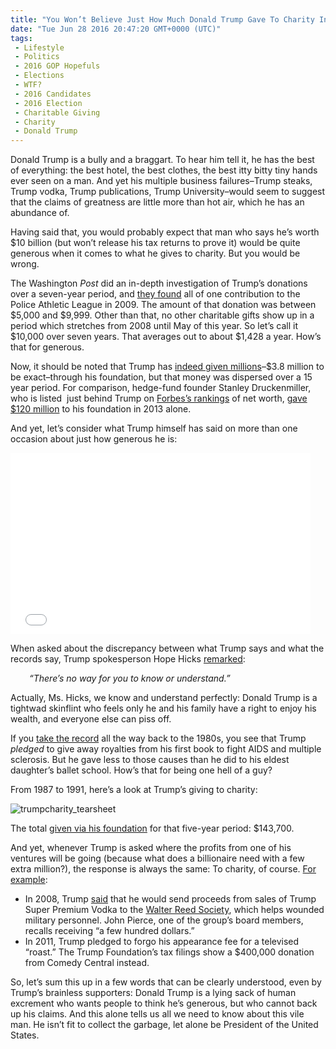 ```yaml
---
title: "You Won’t Believe Just How Much Donald Trump Gave To Charity In 7 Years Time"
date: "Tue Jun 28 2016 20:47:20 GMT+0000 (UTC)"
tags: 
 - Lifestyle
 - Politics
 - 2016 GOP Hopefuls
 - Elections
 - WTF?
 - 2016 Candidates
 - 2016 Election
 - Charitable Giving
 - Charity
 - Donald Trump
---
```

<p>Donald Trump is a bully and a braggart. To hear him tell it, he has the best of everything: the best hotel, the best clothes, the best itty bitty tiny hands ever seen on a man. And yet his multiple business failures&#x2013;Trump steaks, Trump vodka, Trump publications, Trump University&#x2013;would seem to suggest that the claims of greatness are little more than hot air, which he has an abundance of.</p><p>Having said that, you would probably expect that man who says he&#x2019;s worth $10 billion (but won&#x2019;t release his tax returns to prove it) would be quite generous when it comes to what he gives to charity. But you would be wrong.</p><p>The Washington <em>Post</em> did an in-depth investigation of Trump&#x2019;s donations over a seven-year period, and <a href="https://www.washingtonpost.com/politics/trump-promised-millions-to-charity-we-found-less-than-10000-over-7-years/2016/06/28/cbab5d1a-37dd-11e6-8f7c-d4c723a2becb_story.html" onclick="__gaTracker(&apos;send&apos;, &apos;event&apos;, &apos;outbound-article&apos;, &apos;https://www.washingtonpost.com/politics/trump-promised-millions-to-charity-we-found-less-than-10000-over-7-years/2016/06/28/cbab5d1a-37dd-11e6-8f7c-d4c723a2becb_story.html&apos;, &apos;they found&apos;);" target="_blank">they found</a> all of one contribution to the Police Athletic League in&#xA0;2009. The amount of that donation was between $5,000 and $9,999. Other than that, no other charitable gifts show up in a period which stretches from 2008 until May of this year. So let&#x2019;s call it $10,000 over seven years. That averages out to about $1,428 a year. How&#x2019;s that for generous.</p><p>Now, it should be noted that Trump has <a href="https://www.washingtonpost.com/politics/trump-promised-millions-to-charity-we-found-less-than-10000-over-7-years/2016/06/28/cbab5d1a-37dd-11e6-8f7c-d4c723a2becb_story.html" onclick="__gaTracker(&apos;send&apos;, &apos;event&apos;, &apos;outbound-article&apos;, &apos;https://www.washingtonpost.com/politics/trump-promised-millions-to-charity-we-found-less-than-10000-over-7-years/2016/06/28/cbab5d1a-37dd-11e6-8f7c-d4c723a2becb_story.html&apos;, &apos;indeed given millions&apos;);" target="_blank">indeed given millions</a>&#x2013;$3.8 million to be exact&#x2013;through his foundation, but that money was dispersed over a 15 year period. For comparison,&#xA0;hedge-fund founder Stanley Druckenmiller, who is listed &#xA0;just behind Trump on&#xA0;<a href="http://www.forbes.com/forbes-400/list/3/#version:static" onclick="__gaTracker(&apos;send&apos;, &apos;event&apos;, &apos;outbound-article&apos;, &apos;http://www.forbes.com/forbes-400/list/3/#version:static&apos;, &apos;Forbes&#x2019;s rankings&apos;);" title="www.forbes.com" target="_blank" shape="rect">Forbes&#x2019;s rankings</a> of net worth, <a href="http://www.guidestar.org/FinDocuments/2014/133/735/2014-133735187-0b5aa6a4-F.pdf" onclick="__gaTracker(&apos;send&apos;, &apos;pageview&apos;, &apos;http://www.guidestar.org/FinDocuments/2014/133/735/2014-133735187-0b5aa6a4-F.pdf&apos;);" title="www.guidestar.org" target="_blank" shape="rect">gave $120&#xA0;million</a> to his foundation in 2013 alone.</p><p>And yet, let&#x2019;s consider what Trump himself has said on more than one occasion about just how generous he is:</p><p><iframe src="//www.washingtonpost.com/video/c/embed/d137f6ea-000a-11e6-8bb1-f124a43f84dc" width="480" height="290" frameborder="0" scrolling="no" allowfullscreen="allowfullscreen"></iframe></p><p>When asked about the discrepancy between what Trump says and what the records say, Trump spokesperson Hope Hicks <a href="https://www.washingtonpost.com/politics/trump-promised-millions-to-charity-we-found-less-than-10000-over-7-years/2016/06/28/cbab5d1a-37dd-11e6-8f7c-d4c723a2becb_story.html" onclick="__gaTracker(&apos;send&apos;, &apos;event&apos;, &apos;outbound-article&apos;, &apos;https://www.washingtonpost.com/politics/trump-promised-millions-to-charity-we-found-less-than-10000-over-7-years/2016/06/28/cbab5d1a-37dd-11e6-8f7c-d4c723a2becb_story.html&apos;, &apos;remarked&apos;);" target="_blank">remarked</a>:</p><p style="padding-left: 30px;"><em>&#x201C;There&#x2019;s no way for you to know or understand.&#x201D;</em></p><p>Actually, Ms. Hicks, we know and understand perfectly: Donald Trump is a tightwad skinflint who feels only he and his family have a right to enjoy his wealth, and everyone else can piss off.</p><p>If you <a href="https://www.washingtonpost.com/politics/trump-promised-millions-to-charity-we-found-less-than-10000-over-7-years/2016/06/28/cbab5d1a-37dd-11e6-8f7c-d4c723a2becb_story.html" onclick="__gaTracker(&apos;send&apos;, &apos;event&apos;, &apos;outbound-article&apos;, &apos;https://www.washingtonpost.com/politics/trump-promised-millions-to-charity-we-found-less-than-10000-over-7-years/2016/06/28/cbab5d1a-37dd-11e6-8f7c-d4c723a2becb_story.html&apos;, &apos;take the record&apos;);" target="_blank">take the record</a> all the way back to the 1980s, you see that&#xA0;Trump <em>pledged</em> to give away royalties from his first book to fight AIDS and multiple sclerosis. But he gave less to those causes than he did to his eldest daughter&#x2019;s ballet school. How&#x2019;s that for being one hell of a guy?</p><p>From 1987 to 1991, here&#x2019;s a look at Trump&#x2019;s giving to charity:</p><p><img class="alignnone size-full wp-image-139518" src="//i2.wp.com/cdn.liberalamerica.org/wp-content/uploads/2016/06/trumpcharity_tearsheet.jpg" alt="trumpcharity_tearsheet" data-recalc-dims="1"></p><p>The total <a href="https://www.washingtonpost.com/politics/trump-promised-millions-to-charity-we-found-less-than-10000-over-7-years/2016/06/28/cbab5d1a-37dd-11e6-8f7c-d4c723a2becb_story.html" onclick="__gaTracker(&apos;send&apos;, &apos;event&apos;, &apos;outbound-article&apos;, &apos;https://www.washingtonpost.com/politics/trump-promised-millions-to-charity-we-found-less-than-10000-over-7-years/2016/06/28/cbab5d1a-37dd-11e6-8f7c-d4c723a2becb_story.html&apos;, &apos;given via his foundation&apos;);" target="_blank">given via his foundation</a> for that five-year period: $143,700.</p><p>And yet, whenever Trump is asked where the profits from one of his ventures will be going (because what does a billionaire need with a few extra million?), the response is always the same: To charity, of course. <a href="https://www.washingtonpost.com/politics/trump-promised-millions-to-charity-we-found-less-than-10000-over-7-years/2016/06/28/cbab5d1a-37dd-11e6-8f7c-d4c723a2becb_story.html" onclick="__gaTracker(&apos;send&apos;, &apos;event&apos;, &apos;outbound-article&apos;, &apos;https://www.washingtonpost.com/politics/trump-promised-millions-to-charity-we-found-less-than-10000-over-7-years/2016/06/28/cbab5d1a-37dd-11e6-8f7c-d4c723a2becb_story.html&apos;, &apos;For example&apos;);" target="_blank">For example</a>:</p><ul>
<li>In 2008, Trump <a href="http://www.businesswire.com/news/home/20081006005543/en/Trump-Super-Premium-Vodka-Holiday-Program-Support" onclick="__gaTracker(&apos;send&apos;, &apos;event&apos;, &apos;outbound-article&apos;, &apos;http://www.businesswire.com/news/home/20081006005543/en/Trump-Super-Premium-Vodka-Holiday-Program-Support&apos;, &apos;said&apos;);" title="www.businesswire.com" target="_blank" shape="rect">said</a> that he would send proceeds from sales of Trump Super Premium Vodka to the <a href="http://www.walterreedsociety.org/" onclick="__gaTracker(&apos;send&apos;, &apos;event&apos;, &apos;outbound-article&apos;, &apos;http://www.walterreedsociety.org/&apos;, &apos;Walter Reed Society&apos;);" title="www.walterreedsociety.org" target="_blank" shape="rect">Walter Reed Society</a>, which helps wounded military personnel. John Pierce, one of the group&#x2019;s board members, recalls receiving &#x201C;a few hundred dollars.&#x201D;</li>
<li>In 2011, Trump pledged to forgo his appearance fee for a televised &#x201C;roast.&#x201D; The Trump Foundation&#x2019;s tax filings show a $400,000 donation from Comedy Central instead.</li>
</ul><p>So, let&#x2019;s sum this up in a few words that can be clearly understood, even by Trump&#x2019;s brainless supporters: Donald Trump is a lying sack of human excrement who wants people to think he&#x2019;s generous, but who cannot back up his claims. And this alone tells us all we need to know about this vile man. He isn&#x2019;t fit to collect the garbage, let alone be President of the United States.</p>
